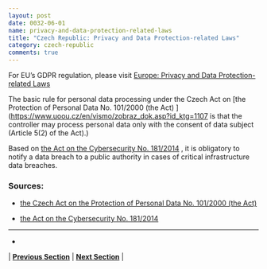 ```yaml
---
layout: post
date: 0032-06-01
name: privacy-and-data-protection-related-laws
title: "Czech Republic: Privacy and Data Protection-related Laws"
category: czech-republic
comments: true
---
```

For EU’s GDPR regulation, please visit [Europe: Privacy and Data Protection-related Laws](https://neo-project.github.io/global-blockchain-compliance-hub//europe/europe-privacy-and-data-protection.html)



The basic rule for personal data processing under the Czech Act on [the Protection of Personal Data No. 101/2000 (the Act) ](https://www.uoou.cz/en/vismo/zobraz_dok.asp?id_ktg=1107  is that the controller may process personal data only with the consent of data subject (Article 5(2) of the Act).)

Based on [the Act on the Cybersecurity No. 181/2014](https://www.govcert.cz/download/legislation/container-nodeid-1122/actoncybersecuritypopsp.docx) , it is obligatory to notify a data breach to a public authority in cases of critical infrastructure data breaches. 

### Sources:

- [the Czech Act on the Protection of Personal Data No. 101/2000 (the Act)](https://www.uoou.cz/en/vismo/zobraz_dok.asp?id_ktg=1107)

- [the Act on the Cybersecurity No. 181/2014](https://www.govcert.cz/download/legislation/container-nodeid-1122/actoncybersecuritypopsp.docx )


---
- 

| **[Previous Section](https://neo-project.github.io/global-blockchain-compliance-hub//czech-republic/czech-republic-securities-related-laws.html)** | **[Next Section](https://neo-project.github.io/global-blockchain-compliance-hub//czech-republic/czech-republic-final-liability.html)** |
